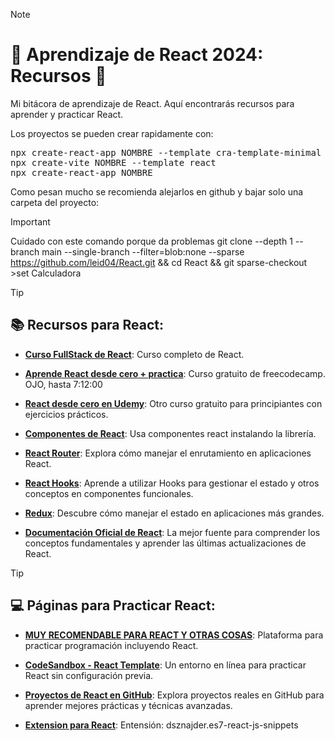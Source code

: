 > [!NOTE]
># 🌟 Aprendizaje de React 2024: Recursos 🚀
Mi bitácora de aprendizaje de React. Aquí encontrarás recursos para aprender y practicar React.

Los proyectos se pueden crear rapidamente con:

<pre>
npx create-react-app NOMBRE --template cra-template-minimal<n>     ---> Sin nada pero con dependencias
npx create-vite NOMBRE --template react                         ---> Ligero (/index.html y npm install prop-types)
npx create-react-app NOMBRE                                     ---> Completo
</pre>

Como pesan mucho se recomienda alejarlos en github y bajar solo una carpeta del proyecto:

> [!IMPORTANT] 
>Cuidado con este comando porque da problemas
>git clone --depth 1 --branch main --single-branch --filter=blob:none --sparse https://github.com/leid04/React.git && cd React && git sparse-checkout >set Calculadora

> [!TIP]
>## 📚 Recursos para React:

- [**Curso FullStack de React**](https://fullstackopen.com/es/#course-contents): Curso completo de React.

- [**Aprende React desde cero + practica**](https://youtu.be/6Jfk8ic3KVk?si=xs48L7oe9tsAak8a): Curso gratuito de freecodecamp. OJO, hasta 7:12:00

- [**React desde cero en Udemy**](https://www.udemy.com/course/react-js-para-principiantes-desde-cero-curso-gratuito/): Otro curso gratuito para principiantes con ejercicios prácticos.

- [**Componentes de React**](https://react.keepdesign.io/): Usa componentes react instalando la librería.

- [**React Router**](https://reactrouter.com/): Explora cómo manejar el enrutamiento en aplicaciones React.

- [**React Hooks**](https://reactjs.org/docs/hooks-intro.html): Aprende a utilizar Hooks para gestionar el estado y otros conceptos en componentes funcionales.

- [**Redux**](https://redux.js.org/): Descubre cómo manejar el estado en aplicaciones más grandes.

- [**Documentación Oficial de React**](https://reactjs.org/): La mejor fuente para comprender los conceptos fundamentales y aprender las últimas actualizaciones de React.

> [!TIP]
>## 💻 Páginas para Practicar React:

- [**MUY RECOMENDABLE PARA REACT Y OTRAS COSAS**](https://devchallenges.io/): Plataforma para practicar programación incluyendo React.

- [**CodeSandbox - React Template**](https://codesandbox.io/s/new): Un entorno en línea para practicar React sin configuración previa.

- [**Proyectos de React en GitHub**](https://github.com/topics/react): Explora proyectos reales en GitHub para aprender mejores prácticas y técnicas avanzadas.

- [**Extension para React**](https://github.com/r5n-dev/vscode-react-javascript-snippets/blob/HEAD/docs/Snippets.md): Entensión: dsznajder.es7-react-js-snippets 
